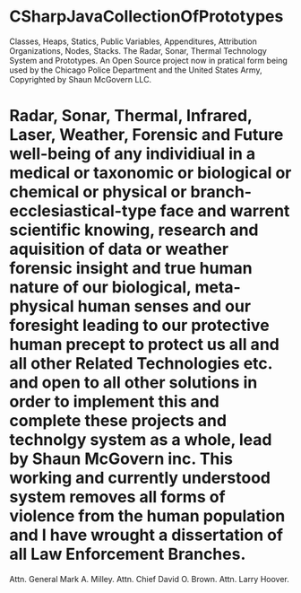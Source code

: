 # CSharpJavaCollectionOfPrototypes
Classes, Heaps, Statics, Public Variables, Appenditures, Attribution Organizations, Nodes, Stacks. The Radar, Sonar, Thermal Technology System and Prototypes.
An Open Source project now in pratical form being used by the Chicago Police Department and the United States Army, Copyrighted by Shaun McGovern LLC.
# Radar, Sonar, Thermal, Infrared, Laser, Weather, Forensic and Future well-being of any individiual in a medical or taxonomic or biological or chemical or physical or branch-ecclesiastical-type face and warrent scientific knowing, research and aquisition of data or weather forensic insight and true human nature of our biological, meta-physical human senses and our foresight leading to our protective human precept to protect us all and all other Related Technologies etc. and open to all other solutions in order to implement this and complete these projects and technolgy system as a whole, lead by Shaun McGovern inc. This working and currently understood system removes all forms of violence from the human population and I have wrought a dissertation of all Law Enforcement Branches.


Attn. General Mark A. Milley. Attn. Chief David O. Brown. Attn. Larry Hoover.
